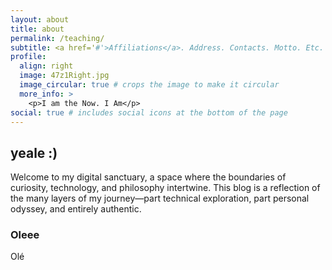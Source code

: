 ```yaml
---
layout: about
title: about
permalink: /teaching/
subtitle: <a href='#'>Affiliations</a>. Address. Contacts. Motto. Etc.
profile:
  align: right
  image: 47z1Right.jpg
  image_circular: true # crops the image to make it circular
  more_info: >
    <p>I am the Now. I Am</p>
social: true # includes social icons at the bottom of the page
---
```


## yeale :)

Welcome to my digital sanctuary, a space where the boundaries of curiosity, technology, and philosophy intertwine. This blog is a reflection of the many layers of my journey—part technical exploration, part personal odyssey, and entirely authentic.

### Oleee

Olé
